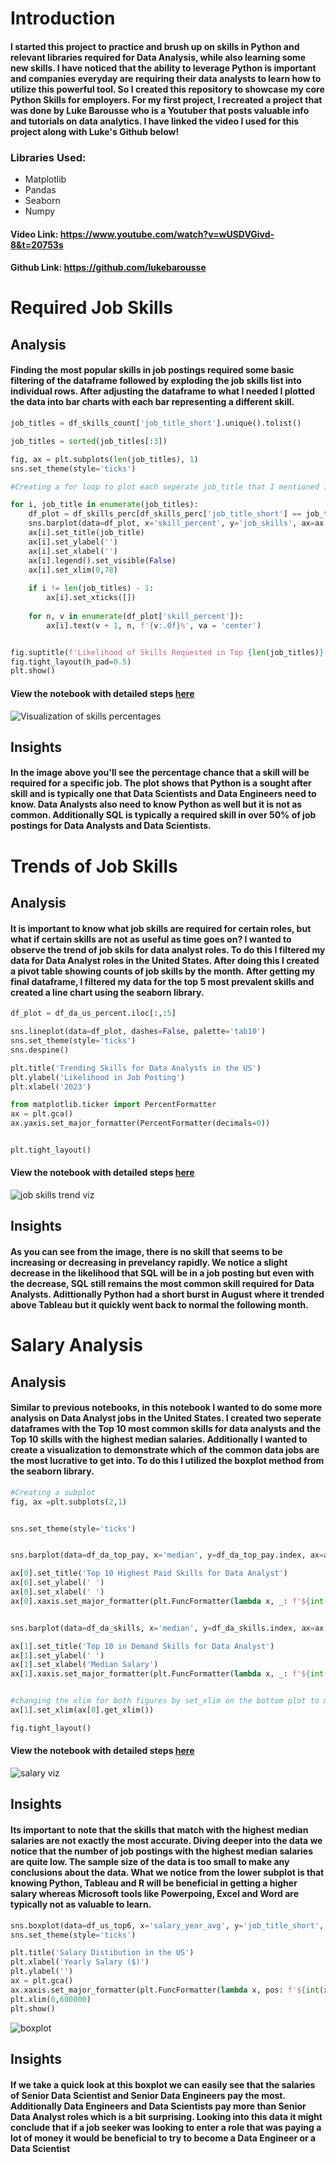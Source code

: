 # Introduction 
#### I started this project to practice and brush up on skills in Python and relevant libraries required for Data Analysis, while also learning some new skills. I have noticed that the ability to  leverage Python is important and companies everyday are requiring their data analysts to learn how to utilize this powerful tool. So I created this repository to showcase my core Python Skills for employers. For my first project, I recreated a project that was done by Luke Barousse who is a Youtuber that posts valuable info and tutorials on data analytics. I have linked the video I used for this project along with Luke's Github below! 

### Libraries Used:
- Matplotlib
- Pandas
- Seaborn 
- Numpy



#### Video Link:  https://www.youtube.com/watch?v=wUSDVGivd-8&t=20753s 

#### Github Link: https://github.com/lukebarousse

# Required Job Skills
## Analysis 
#### Finding the most popular skills in job postings required some basic filtering of the dataframe followed by exploding the job skills list into individual rows. After adjusting the dataframe to what I needed I plotted the data into bar charts with each bar representing a different skill. 
``` python
job_titles = df_skills_count['job_title_short'].unique().tolist()

job_titles = sorted(job_titles[:3])

fig, ax = plt.subplots(len(job_titles), 1)
sns.set_theme(style='ticks')

#Creating a for loop to plot each seperate job_title that I mentioned in my list

for i, job_title in enumerate(job_titles):
    df_plot = df_skills_perc[df_skills_perc['job_title_short'] == job_title].head()
    sns.barplot(data=df_plot, x='skill_percent', y='job_skills', ax=ax[i], hue='skill_percent', palette='dark:r_r')
    ax[i].set_title(job_title)
    ax[i].set_ylabel('')
    ax[i].set_xlabel('')
    ax[i].legend().set_visible(False)
    ax[i].set_xlim(0,78)
    
    if i != len(job_titles) - 1:
        ax[i].set_xticks([])
    
    for n, v in enumerate(df_plot['skill_percent']):
        ax[i].text(v + 1, n, f'{v:.0f}%', va = 'center')


fig.suptitle(f'Likelihood of Skills Requested in Top {len(job_titles)} Postings', fontsize=14)
fig.tight_layout(h_pad=0.5)
plt.show()
```
#### View the notebook with detailed steps [here](3_Skills_Demand.ipynb)


![Visualization of skills percentages](images/skill_demand_percentages.png)

## Insights
#### In the image above you'll see the percentage chance that a skill will be required for a specific job. The plot shows that Python is a sought after skill and is typically one that Data Scientists and Data Engineers need to know. Data Analysts also need to know Python as well but it is not as common. Additionally SQL is typically a required skill in over 50% of job postings for Data Analysts and Data Scientists. 

# Trends of Job Skills 
## Analysis 
#### It is important to know what job skills are required for certain roles, but what if certain skills are not as useful as time goes on? I wanted to observe the trend of job skils for data analyst roles. To do this I filtered my data for Data Analyst roles in the United States. After doing this I created a pivot table showing counts of job skills by the month. After getting my final dataframe, I filtered my data for the top 5 most prevalent skills and created a line chart using the seaborn library.
``` python
df_plot = df_da_us_percent.iloc[:,:5]

sns.lineplot(data=df_plot, dashes=False, palette='tab10')
sns.set_theme(style='ticks')
sns.despine()

plt.title('Trending Skills for Data Analysts in the US')
plt.ylabel('Likelihood in Job Posting')
plt.xlabel('2023')

from matplotlib.ticker import PercentFormatter
ax = plt.gca()
ax.yaxis.set_major_formatter(PercentFormatter(decimals=0))


plt.tight_layout()
```
#### View the notebook with detailed steps [here](4_Skills_Trends.ipynb)
![job skills trend viz](images/skills_trend.png)

## Insights 
#### As you can see from the image, there is no skill that seems to be increasing or decreasing in prevelancy rapidly. We notice a slight decrease in the likelihood that SQL will be in a job posting but even with the decrease, SQL still remains the most common skill required for Data Analysts. Adittionally Python had a short burst in August where it trended above Tableau but it quickly went back to normal the following month.

# Salary Analysis 
## Analysis
#### Similar to previous notebooks, in this notebook I wanted to do some more analysis on Data Analyst jobs in the United States. I created two seperate dataframes with the Top 10 most common skills for data analysts and the Top 10 skills with the highest median salaries. Additionally I wanted to create a visualization to demonstrate which of the common data jobs are the most lucrative to get into. To do this I utilized the boxplot method from the seaborn library. 
``` python 
#Creating a subplot
fig, ax =plt.subplots(2,1)


sns.set_theme(style='ticks')


sns.barplot(data=df_da_top_pay, x='median', y=df_da_top_pay.index, ax=ax[0], hue='median', palette='dark:b_r', legend=False)

ax[0].set_title('Top 10 Highest Paid Skills for Data Analyst')
ax[0].set_ylabel(' ')
ax[0].set_xlabel(' ')
ax[0].xaxis.set_major_formatter(plt.FuncFormatter(lambda x, _: f'${int(x/1000)}K'))


sns.barplot(data=df_da_skills, x='median', y=df_da_skills.index, ax=ax[1], hue='median', palette='light:b', legend=False)

ax[1].set_title('Top 10 in Demand Skills for Data Analyst')
ax[1].set_ylabel(' ')
ax[1].set_xlabel('Median Salary')
ax[1].xaxis.set_major_formatter(plt.FuncFormatter(lambda x, _: f'${int(x/1000)}K'))


#changing the xlim for both figures by set_xlim on the bottom plot to match the current xlim of top plot
ax[1].set_xlim(ax[0].get_xlim())

fig.tight_layout()
```
#### View the notebook with detailed steps [here](5_Salary_Analysis.ipynb)

![salary viz](images/salary_viz.png)

## Insights
#### Its important to note that the skills that match with the highest median salaries are not exactly the most accurate. Diving deeper into the data we notice that the number of job postings with the highest median salaries are quite low. The sample size of the data is too small to make any conclusions about the data. What we notice from the lower subplot is that knowing Python, Tableau and R will be beneficial in getting a higher salary whereas Microsoft tools like Powerpoing, Excel and Word are typically not as valuable to learn.
``` python
sns.boxplot(data=df_us_top6, x='salary_year_avg', y='job_title_short', order=job_order)
sns.set_theme(style='ticks')

plt.title('Salary Distibution in the US')
plt.xlabel('Yearly Salary ($)')
plt.ylabel('')
ax = plt.gca()
ax.xaxis.set_major_formatter(plt.FuncFormatter(lambda x, pos: f'${int(x/1000)}K'))
plt.xlim(0,600000)
plt.show()
```
![boxplot](images/salary_boxplot_viz.png) 

## Insights
#### If we take a quick look at this boxplot we can easily see that the salaries of Senior Data Scientist and Senior Data Engineers pay the most. Additionally Data Engineers and Data Scientists pay more than  Senior Data Analyst roles which is a bit surprising. Looking into this data it might conclude that if a job seeker was looking to enter a role that was paying a lot of money it would be beneficial to try to become a Data Engineer or a Data Scientist 
